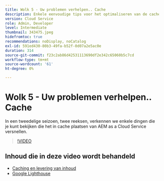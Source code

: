 ```yaml
---
title: Wolk 5 - Uw problemen verhelpen.. Cache
description: Enkele eenvoudige tips voor het optimaliseren van de cache en het versnellen van uw site
version: Cloud Service
role: Admin, Developer
level: Intermediate
thumbnail: 343475.jpeg
hidefromtoc: true
recommendations: noDisplay, noCatalog
exl-id: 591ed430-80b3-49fa-b52f-0d07a2e5ac0e
duration: 314
source-git-commit: f23c2ab86d42531113690df2e342c65060b5c7cd
workflow-type: tm+mt
source-wordcount: '61'
ht-degree: 0%

---
```


# Wolk 5 - Uw problemen verhelpen.. Cache

In een tweedelige seizoen, twee reeksen, verkennen we enkele dingen die je kunt bekijken die het in cache plaatsen van AEM as a Cloud Service versnellen.

>[!VIDEO](https://video.tv.adobe.com/v/343475?quality=12&learn=on)

## Inhoud die in deze video wordt behandeld

+ [Caching en levering van inhoud](https://experienceleague.adobe.com/docs/experience-manager-cloud-service/content/implementing/content-delivery/caching.html)
+ [Google Lighthouse](https://developers.google.com/web/tools/lighthouse)
